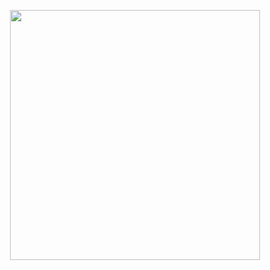 <p align="center">
  <img src="https://user-images.githubusercontent.com/627794/87238023-326cf400-c3cb-11ea-8876-2887bcf126cb.gif" width="400">
<!--   <img src="https://user-images.githubusercontent.com/627794/87238105-406f4480-c3cc-11ea-9bd8-0d9469ed11f8.gif" width="250"> -->
<!--   <img src="https://user-images.githubusercontent.com/627794/87238424-61399900-c3d0-11ea-9927-ce8a39cd735c.gif" width="250"> -->
</p>
